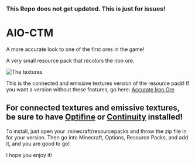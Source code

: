 ### This Repo does not get updated. This is just for issues!

# AIO-CTM
A more accurate look to one of the first ores in the game!

A very small resource pack that recolors the iron ore.

![The textures](https://cdn.modrinth.com/data/cached_images/be501b9179510b6eb215df22bd9eb3ad4b152e83_0.webp)

This is the connected and emissive textures version of the resource pack! If you want a version without these features, go here: [Accurate Iron Ore](https://modrinth.com/resourcepack/accurate-iron-ore)

## For connected textures and emissive textures, be sure to have [Optifine](https://optifine.net/downloads) or [Continuity](https://modrinth.com/mod/continuity) installed!

To install, just open your .minecraft/resourcepacks and throw the zip file in for your version. Then go into Minecraft, Options, Resource Packs, and add it, and you are good to go!

I hope you enjoy it!
